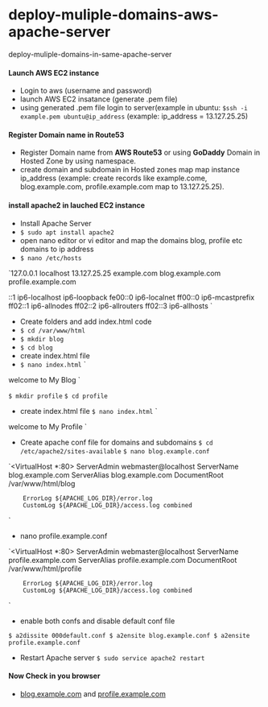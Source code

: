 # deploy-muliple-domains-aws-apache-server
deploy-muliple-domains-in-same-apache-server


#### Launch AWS EC2 instance
- Login to aws (username and password)
- launch AWS EC2 insatance (generate .pem file)
- using generated .pem file login to server(example in ubuntu: `$ssh -i example.pem ubuntu@ip_address` (example: ip_address = 13.127.25.25)

#### Register Domain name in Route53
- Register Domain name from **AWS Route53** or using **GoDaddy** Domain in Hosted Zone by using namespace.
- create domain and subdomain in Hosted zones map map instance ip_address (example: create records like example.come, blog.example.com, profile.example.com map to 13.127.25.25).

#### install apache2 in lauched EC2 instance
- Install Apache Server
- `$ sudo apt install apache2`
- open nano editor or vi editor and map the domains blog, profile etc domains to ip address
- `$ nano /etc/hosts`

`127.0.0.1 localhost
13.127.25.25 example.com blog.example.com profile.example.com

::1 ip6-localhost ip6-loopback
fe00::0 ip6-localnet
ff00::0 ip6-mcastprefix
ff02::1 ip6-allnodes
ff02::2 ip6-allrouters
ff02::3 ip6-allhosts
`
- Create folders and add index.html code
 - `$ cd /var/www/html`
 - `$ mkdir blog`
 - `$ cd blog`
 - create index.html file
 - `$ nano index.html`
 `<html>
  <body>
    welcome to My Blog
  </body>
 </html>`
 
`$ mkdir profile`
`$ cd profile`
  - create index.html file
`$ nano index.html`
 `<html>
  <body>
    welcome to My Profile
  </body>
 </html>`
 
- Create apache conf file for domains and subdomains
`$ cd /etc/apache2/sites-available`
`$ nano blog.example.conf`

`<VirtualHost *:80>
        ServerAdmin webmaster@localhost
	      ServerName blog.example.com
	      ServerAlias blog.example.com
        DocumentRoot /var/www/html/blog

        ErrorLog ${APACHE_LOG_DIR}/error.log
        CustomLog ${APACHE_LOG_DIR}/access.log combined
</VirtualHost>`

- nano profile.example.conf

`<VirtualHost *:80>
        ServerAdmin webmaster@localhost
	      ServerName profile.example.com
	      ServerAlias profile.example.com
        DocumentRoot /var/www/html/profile

        ErrorLog ${APACHE_LOG_DIR}/error.log
        CustomLog ${APACHE_LOG_DIR}/access.log combined
</VirtualHost>`

- enable both confs and disable default conf file

`$ a2dissite 000default.conf
 $ a2ensite blog.example.conf
 $ a2ensite profile.example.conf`
 
 - Restart Apache server
`$ sudo service apache2 restart`
 
 #### Now Check in you browser
 - [blog.example.com](#) and [profile.example.com](#)



